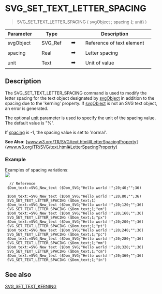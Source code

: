 <!-- SVG_SET_TEXT_LETTER_SPACING ( svgObject ; letterspacing ; unit )
 -> svgObject (Text)
 -> letterspacing (Real)
 -> unit (Text)-->
# SVG_SET_TEXT_LETTER_SPACING

> SVG_SET_TEXT_LETTER_SPACING ( svgObject ; spacing {; unit} )

| Parameter |     | Type |     |     |     | Description |     |
| --- | --- | --- | --- | --- | --- | --- | --- |
| svgObject |     | SVG_Ref |     | ➡️ |     | Reference of text element |     |
| spacing |     | Real |     | ➡️ |     | Letter spacing |     |
| unit |     | Text |     | ➡️ |     | Unit of value |     |

## Description

The SVG_SET_TEXT_LETTER_SPACING command is used to modify the letter spacing for the text object designated by [svgObject](# "Reference of text element") in addition to the spacing due to the 'kerning' property. If [svgObject](# "Reference of text element") is not an SVG text object, an error is generated.

The optional [unit](# "Unit of value") parameter is used to specify the unit of the spacing value. The default value is "%".

If [spacing](# "Letter spacing") is -1, the spacing value is set to 'normal'.

**See Also:** [www.w3.org/TR/SVG/text.html#LetterSpacingProperty](www.w3.org/TR/SVG/text.html#LetterSpacingProperty)

### Example  

Examples of spacing variations:  
![](https://doc.4d.com/4Dv19/picture/359244/pict359244.en.png)

```4d
  // Reference  
 $Dom_text:=SVG_New_text ($Dom_SVG;"Hello world !";20;40;"";36)  
   
 $Dom_text:=SVG_New_text ($Dom_SVG;"Hello world !";20;80;"";36)  
 SVG_SET_TEXT_LETTER_SPACING ($Dom_text;1)  
 $Dom_text:=SVG_New_text ($Dom_SVG;"Hello world !";20;120;"";36)  
 SVG_SET_TEXT_LETTER_SPACING ($Dom_text;1;"em")  
 $Dom_text:=SVG_New_text ($Dom_SVG;"Hello world !";20;160;"";36)  
 SVG_SET_TEXT_LETTER_SPACING ($Dom_text;1;"px")  
 $Dom_text:=SVG_New_text ($Dom_SVG;"Hello world !";20;200;"";36)  
 SVG_SET_TEXT_LETTER_SPACING ($Dom_text;1;"pt")  
 $Dom_text:=SVG_New_text ($Dom_SVG;"Hello world !";20;240;"";36)  
 SVG_SET_TEXT_LETTER_SPACING ($Dom_text;1;"pc")  
 $Dom_text:=SVG_New_text ($Dom_SVG;"Hello world !";20;280;"";36)  
 SVG_SET_TEXT_LETTER_SPACING ($Dom_text;1;"mm")  
 $Dom_text:=SVG_New_text ($Dom_SVG;"Hello world !";20;320;"";36)  
 SVG_SET_TEXT_LETTER_SPACING ($Dom_text;1;"cm")  
 $Dom_text:=SVG_New_text ($Dom_SVG;"Hello world !";20;360;"";36)  
 SVG_SET_TEXT_LETTER_SPACING ($Dom_text;1;"in")
```

## See also

[SVG_SET_TEXT_KERNING](SVG_SET_TEXT_KERNING.md)
